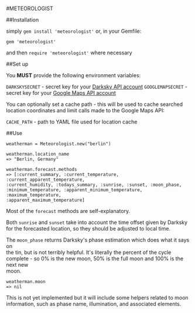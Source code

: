#METEOROLOGIST

##Installation

simply `gem install 'meteorologist'` or, in your Gemfile:

`gem 'meteorologist'`

and then `require 'meteorologist'` where necessary

##Set up

You **MUST** provide the following environment variables:  

`DARKSKYSECRET`   - secret key for your [Darksky API account](https://darksky.net/dev)
`GOOGLEMAPSECRET` - secret key for your [Google Maps API account](https://developers.google.com/maps/)

You can optionally set a cache path - this will be used to cache searched
location coordinates and limit calls made to the Google Maps API: 

`CACHE_PATH`      - path to YAML file used for location cache

##Use

```
weatherman = Meteorologist.new("berlin")

weatherman.location_name
=> "Berlin, Germany"

weatherman.forecast.methods
=> [:current_summary, :current_temperature, :current_apparent_temperature,
:current_humidity, :todays_summary, :sunrise, :sunset, :moon_phase,
:minimum_temperature, :apparent_minimum_temperature, :maximum_temperature,
:apparent_maximum_temperature]
```

Most of the `forecast` methods are self-explanatory.  

Both `sunrise` and `sunset` take into account the time offset given by Darksky  
for the forecasted location, so they should be adjusted to local time.  

The `moon_phase` returns Darksky's phase estimation which does what it says on  
the tin, but is not terribly helpful.  It's literally the percent of the cycle  
complete - so 0% is the new moon, 50% is the full moon and 100% is the next new  
moon.

```
weatherman.moon
=> nil
```

This is not yet implemented but it will include some helpers related to moon
information, such as phase name, illumination, and associated elements.
